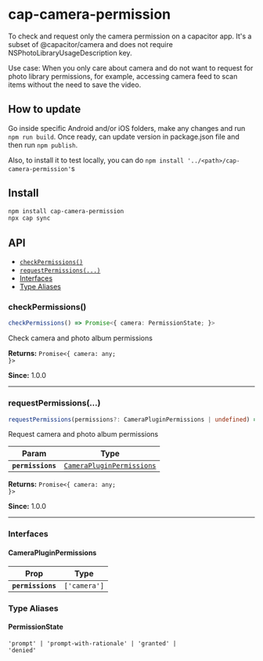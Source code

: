# cap-camera-permission

To check and request only the camera permission on a capacitor app. It's a subset of @capacitor/camera and does not require NSPhotoLibraryUsageDescription key.

Use case: When you only care about camera and do not want to request for photo library permissions, for example, accessing camera feed to scan items without the need to save the video.

## How to update

Go inside specific Android and/or iOS folders, make any changes and run `npm run build`. Once ready, can update version in package.json file and then run `npm publish`.

Also, to install it to test locally, you can do `npm install '../<path>/cap-camera-permission'`s

## Install

```bash
npm install cap-camera-permission
npx cap sync
```

## API

<docgen-index>

- [`checkPermissions()`](#checkpermissions)
- [`requestPermissions(...)`](#requestpermissions)
- [Interfaces](#interfaces)
- [Type Aliases](#type-aliases)

</docgen-index>

<docgen-api>
<!--Update the source file JSDoc comments and rerun docgen to update the docs below-->

### checkPermissions()

```typescript
checkPermissions() => Promise<{ camera: PermissionState; }>
```

Check camera and photo album permissions

**Returns:** <code>Promise&lt;{ camera: any; }&gt;</code>

**Since:** 1.0.0

---

### requestPermissions(...)

```typescript
requestPermissions(permissions?: CameraPluginPermissions | undefined) => Promise<{ camera: PermissionState; }>
```

Request camera and photo album permissions

| Param             | Type                                                                        |
| ----------------- | --------------------------------------------------------------------------- |
| **`permissions`** | <code><a href="#camerapluginpermissions">CameraPluginPermissions</a></code> |

**Returns:** <code>Promise&lt;{ camera: any; }&gt;</code>

**Since:** 1.0.0

---

### Interfaces

#### CameraPluginPermissions

| Prop              | Type                    |
| ----------------- | ----------------------- |
| **`permissions`** | <code>['camera']</code> |

### Type Aliases

#### PermissionState

<code>'prompt' | 'prompt-with-rationale' | 'granted' | 'denied'</code>

</docgen-api>
